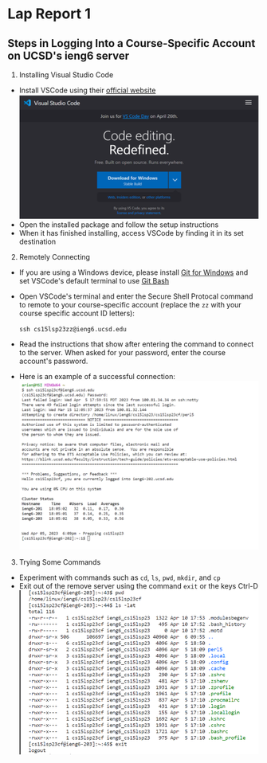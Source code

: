 # Lap Report 1

## Steps in Logging Into a Course-Specific Account on UCSD's ieng6 server

1. Installing Visual Studio Code

  * Install VSCode using their [official website](https://code.visualstudio.com/)
  ![VS Code](vscode.png)
  * Open the installed package and follow the setup instructions
  * When it has finished installing, access VSCode by finding it in its set destination


2. Remotely Connecting
  * If you are using a Windows device, please install [Git for Windows](https://gitforwindows.org/) and set VSCode's default terminal to use [Git Bash]([https://gitforwindows.org/](https://stackoverflow.com/a/50527994))
  * Open VSCode's terminal and enter the Secure Shell Protocal command to remote to your course-specific account (replace the `zz` with your course specific account ID letters):
    
    `ssh cs15lsp23zz@ieng6.ucsd.edu`
  * Read the instructions that show after entering the command to connect to the server. When asked for your password, enter the course account's password.
  * Here is an example of a successful connection:
  ![Remote Connection](Connection.png)


3. Trying Some Commands
 * Experiment with commands such as `cd`, `ls`, `pwd`, `mkdir`, and `cp`
 * Exit out of the remove server using the command `exit` or the keys Ctrl-D
 ![Commands](commands.png)
